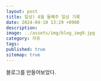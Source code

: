 ```yaml
---
layout: post
title: 일상) 4월 둘째주 일상 기록
date: 2024-04-10 13:29 +0900
description: 
image: ../assets/img/blog_img9.jpg
category: 자유
tags: 
published: true
sitemap: true
---
```


블로그를 만들어보았다.